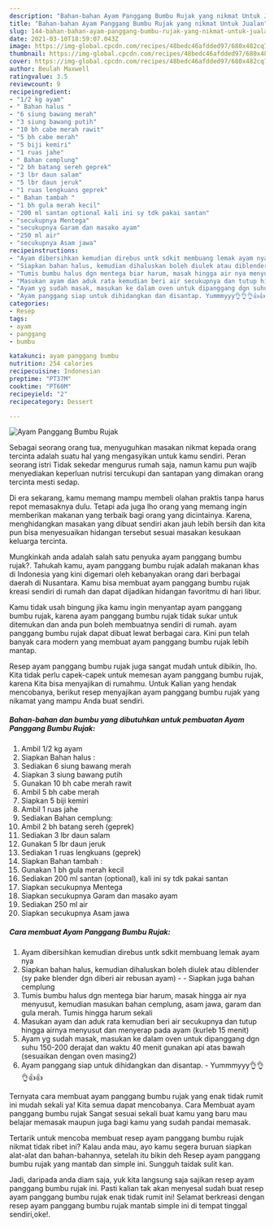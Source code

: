 ```yaml
---
description: "Bahan-bahan Ayam Panggang Bumbu Rujak yang nikmat Untuk Jualan"
title: "Bahan-bahan Ayam Panggang Bumbu Rujak yang nikmat Untuk Jualan"
slug: 144-bahan-bahan-ayam-panggang-bumbu-rujak-yang-nikmat-untuk-jualan
date: 2021-03-10T18:59:07.043Z
image: https://img-global.cpcdn.com/recipes/48bedc46afdded97/680x482cq70/ayam-panggang-bumbu-rujak-foto-resep-utama.jpg
thumbnail: https://img-global.cpcdn.com/recipes/48bedc46afdded97/680x482cq70/ayam-panggang-bumbu-rujak-foto-resep-utama.jpg
cover: https://img-global.cpcdn.com/recipes/48bedc46afdded97/680x482cq70/ayam-panggang-bumbu-rujak-foto-resep-utama.jpg
author: Beulah Maxwell
ratingvalue: 3.5
reviewcount: 9
recipeingredient:
- "1/2 kg ayam"
- " Bahan halus "
- "6 siung bawang merah"
- "3 siung bawang putih"
- "10 bh cabe merah rawit"
- "5 bh cabe merah"
- "5 biji kemiri"
- "1 ruas jahe"
- " Bahan cemplung"
- "2 bh batang sereh geprek"
- "3 lbr daun salam"
- "5 lbr daun jeruk"
- "1 ruas lengkuans geprek"
- " Bahan tambah "
- "1 bh gula merah kecil"
- "200 ml santan optional kali ini sy tdk pakai santan"
- "secukupnya Mentega"
- "secukupnya Garam dan masako ayam"
- "250 ml air"
- "secukupnya Asam jawa"
recipeinstructions:
- "Ayam dibersihkan kemudian direbus untk sdkit membuang lemak ayam nya"
- "Siapkan bahan halus, kemudian dihaluskan boleh diulek atau diblender (sy pake blender dgn diberi air rebusan ayam)  Siapkan juga bahan cemplung"
- "Tumis bumbu halus dgn mentega biar harum, masak hingga air nya menyusut, kemudian masukan bahan cemplung, asam jawa, garam dan gula merah. Tumis hingga harum sekali"
- "Masukan ayam dan aduk rata kemudian beri air secukupnya dan tutup hingga airnya menyusut dan menyerap pada ayam (kurleb 15 menit)"
- "Ayam yg sudah masak, masukan ke dalam oven untuk dipanggang dgn suhu 150-200 derajat dan waktu 40 menit gunakan api atas bawah (sesuaikan dengan oven masing2)"
- "Ayam panggang siap untuk dihidangkan dan disantap. Yummmyyy👌👌👌👍👍"
categories:
- Resep
tags:
- ayam
- panggang
- bumbu

katakunci: ayam panggang bumbu 
nutrition: 254 calories
recipecuisine: Indonesian
preptime: "PT37M"
cooktime: "PT60M"
recipeyield: "2"
recipecategory: Dessert

---
```



![Ayam Panggang Bumbu Rujak](https://img-global.cpcdn.com/recipes/48bedc46afdded97/680x482cq70/ayam-panggang-bumbu-rujak-foto-resep-utama.jpg)

Sebagai seorang orang tua, menyuguhkan masakan nikmat kepada orang tercinta adalah suatu hal yang mengasyikan untuk kamu sendiri. Peran seorang istri Tidak sekedar mengurus rumah saja, namun kamu pun wajib menyediakan keperluan nutrisi tercukupi dan santapan yang dimakan orang tercinta mesti sedap.

Di era  sekarang, kamu memang mampu membeli olahan praktis tanpa harus repot memasaknya dulu. Tetapi ada juga lho orang yang memang ingin memberikan makanan yang terbaik bagi orang yang dicintainya. Karena, menghidangkan masakan yang dibuat sendiri akan jauh lebih bersih dan kita pun bisa menyesuaikan hidangan tersebut sesuai masakan kesukaan keluarga tercinta. 



Mungkinkah anda adalah salah satu penyuka ayam panggang bumbu rujak?. Tahukah kamu, ayam panggang bumbu rujak adalah makanan khas di Indonesia yang kini digemari oleh kebanyakan orang dari berbagai daerah di Nusantara. Kamu bisa membuat ayam panggang bumbu rujak kreasi sendiri di rumah dan dapat dijadikan hidangan favoritmu di hari libur.

Kamu tidak usah bingung jika kamu ingin menyantap ayam panggang bumbu rujak, karena ayam panggang bumbu rujak tidak sukar untuk ditemukan dan anda pun boleh membuatnya sendiri di rumah. ayam panggang bumbu rujak dapat dibuat lewat berbagai cara. Kini pun telah banyak cara modern yang membuat ayam panggang bumbu rujak lebih mantap.

Resep ayam panggang bumbu rujak juga sangat mudah untuk dibikin, lho. Kita tidak perlu capek-capek untuk memesan ayam panggang bumbu rujak, karena Kita bisa menyajikan di rumahmu. Untuk Kalian yang hendak mencobanya, berikut resep menyajikan ayam panggang bumbu rujak yang nikamat yang mampu Anda buat sendiri.

<!--inarticleads1-->

##### Bahan-bahan dan bumbu yang dibutuhkan untuk pembuatan Ayam Panggang Bumbu Rujak:

1. Ambil 1/2 kg ayam
1. Siapkan  Bahan halus :
1. Sediakan 6 siung bawang merah
1. Siapkan 3 siung bawang putih
1. Gunakan 10 bh cabe merah rawit
1. Ambil 5 bh cabe merah
1. Siapkan 5 biji kemiri
1. Ambil 1 ruas jahe
1. Sediakan  Bahan cemplung:
1. Ambil 2 bh batang sereh (geprek)
1. Sediakan 3 lbr daun salam
1. Gunakan 5 lbr daun jeruk
1. Sediakan 1 ruas lengkuans (geprek)
1. Siapkan  Bahan tambah :
1. Gunakan 1 bh gula merah kecil
1. Sediakan 200 ml santan (optional), kali ini sy tdk pakai santan
1. Siapkan secukupnya Mentega
1. Siapkan secukupnya Garam dan masako ayam
1. Sediakan 250 ml air
1. Siapkan secukupnya Asam jawa




<!--inarticleads2-->

##### Cara membuat Ayam Panggang Bumbu Rujak:

1. Ayam dibersihkan kemudian direbus untk sdkit membuang lemak ayam nya
1. Siapkan bahan halus, kemudian dihaluskan boleh diulek atau diblender (sy pake blender dgn diberi air rebusan ayam) -  - Siapkan juga bahan cemplung
1. Tumis bumbu halus dgn mentega biar harum, masak hingga air nya menyusut, kemudian masukan bahan cemplung, asam jawa, garam dan gula merah. Tumis hingga harum sekali
1. Masukan ayam dan aduk rata kemudian beri air secukupnya dan tutup hingga airnya menyusut dan menyerap pada ayam (kurleb 15 menit)
1. Ayam yg sudah masak, masukan ke dalam oven untuk dipanggang dgn suhu 150-200 derajat dan waktu 40 menit gunakan api atas bawah (sesuaikan dengan oven masing2)
1. Ayam panggang siap untuk dihidangkan dan disantap. - Yummmyyy👌👌👌👍👍




Ternyata cara membuat ayam panggang bumbu rujak yang enak tidak rumit ini mudah sekali ya! Kita semua dapat mencobanya. Cara Membuat ayam panggang bumbu rujak Sangat sesuai sekali buat kamu yang baru mau belajar memasak maupun juga bagi kamu yang sudah pandai memasak.

Tertarik untuk mencoba membuat resep ayam panggang bumbu rujak nikmat tidak ribet ini? Kalau anda mau, ayo kamu segera buruan siapkan alat-alat dan bahan-bahannya, setelah itu bikin deh Resep ayam panggang bumbu rujak yang mantab dan simple ini. Sungguh taidak sulit kan. 

Jadi, daripada anda diam saja, yuk kita langsung saja sajikan resep ayam panggang bumbu rujak ini. Pasti kalian tak akan menyesal sudah buat resep ayam panggang bumbu rujak enak tidak rumit ini! Selamat berkreasi dengan resep ayam panggang bumbu rujak mantab simple ini di tempat tinggal sendiri,oke!.

